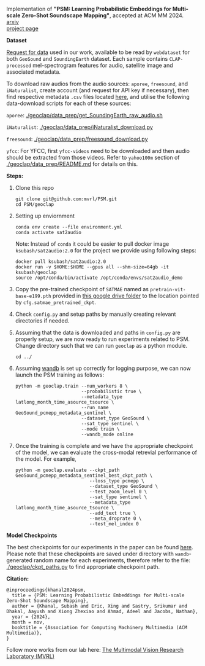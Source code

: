 Implementation of **"PSM: Learning Probabilistic Embeddings for Multi-scale Zero-Shot Soundscape Mapping"**, accepted at ACM MM 2024.\
[arxiv](https://arxiv.org/pdf/2408.07050) \
[project page](https://subash-khanal.github.io/PSM/index.html)

**Dataset**

[Request for data](https://docs.google.com/forms/d/e/1FAIpQLSdQQrewZj8jnHihKKdyZ22H4Zw6YxbUHBPddIpgbGfmCxZypQ/viewform) used in our work, available to be read by `webdataset` for both `GeoSound` and `SoundingEarth` dataset. Each sample contains `CLAP-processed` mel-spectrogram features for audio, satellite image and associated metadata. 

To download raw audios from the audio sources: `aporee`, `freesound`, and `iNaturalist`, create account (and request for API key if necessary), then find respective metadata `.csv` files located [here](https://drive.google.com/drive/folders/1KA2NSAcc92ZTFqDC_l19VCpK8nHbvlnF?usp=sharing), and utilise the following data-download scripts for each of these sources: 

`aporee`: [./geoclap/data_prep/get_SoundingEarth_raw_audio.sh](https://github.com/mvrl/PSM/blob/main/geoclap/data_prep/get_SoundingEarth_raw_audio.sh)

`iNaturalist`: [./geoclap/data_prep/iNaturalist_download.py](https://github.com/mvrl/PSM/blob/main/geoclap/data_prep/iNaturalist_download.py)

`freesound`: [./geoclap/data_prep/freesound_download.py](https://github.com/mvrl/PSM/blob/main/geoclap/data_prep/freesound_download.py)

`yfcc`: For YFCC, first `yfcc-videos` need to be downloaded and then audio should be extracted from those videos. Refer to `yahoo100m` section of [./geoclap/data_prep/README.md](https://github.com/mvrl/PSM/blob/main/geoclap/data_prep/README.md) for details on this.

**Steps:**

1. Clone this repo
    ```
    git clone git@github.com:mvrl/PSM.git
    cd PSM/geoclap
    ```
2. Setting up enviornment
    ```
    conda env create --file environment.yml
    conda activate sat2audio
    ```
    
    Note: Instead of `conda` it could be easier to pull docker image `ksubash/sat2audio:2.0` for the project we provide using following steps:

    ```
    docker pull ksubash/sat2audio:2.0
    docker run -v $HOME:$HOME --gpus all --shm-size=64gb -it ksubash/geoclap
    source /opt/conda/bin/activate /opt/conda/envs/sat2audio_demo
    ```

<!-- 3. Please refer to `./data_prep/README.md` for details on SoundingEarth and instructions on how to download Sentinel2 imagery. Some scipts for basic pre-processing steps required for experiments related to `PSM` are also provided there. -->

3. Copy the pre-trained checkpoint of `SATMAE` named as `pretrain-vit-base-e199.pth` provided in [this google drive folder](https://drive.google.com/drive/folders/1NJyba2hoQen_lDCgm9S4MymrsIZDQmgS?usp=share_link) to the location pointed by `cfg.satmae_pretrained_ckpt`.

5. Check `config.py` and setup paths by manually creating relevant directories if needed.

5. Assuming that the data is downloaded and paths in `config.py` are properly setup, we are now ready to run experiments related to PSM. Change directory such that we can run `geoclap` as a python module.
    ```
    cd ../
    ```

6. Assuming [wandb](https://wandb.ai/home) is set up correctly for logging purpose, we can now launch the PSM training as follows:
    ```
   python -m geoclap.train --num_workers 8 \
                            --probabilistic true \
                            --metadata_type latlong_month_time_asource_tsource \
                            --run_name GeoSound_pcmepp_metadata_sentinel \
                            --dataset_type GeoSound \
                            --sat_type sentinel \
                            --mode train \
                            --wandb_mode online
    
7. Once the training is complete and we have the appropriate checkpoint of the model, we can evaluate the cross-modal retrevial performance of the model. For example,
    ```
    python -m geoclap.evaluate --ckpt_path GeoSound_pcmepp_metadata_sentinel_best_ckpt_path \
                               --loss_type pcmepp \
                               --dataset_type GeoSound \
                               --test_zoom_level 0 \
                               --sat_type sentinel \
                               --metadata_type latlong_month_time_asource_tsource \
                               --add_text true \
                               --meta_droprate 0 \
                               --test_mel_index 0 
    ```

**Model Checkpoints**

The best checkpoints for our experiments in the paper can be found [here](https://drive.google.com/drive/folders/1RaMykYcGeZTJ0W3nLuVVDv95azojt1T4?usp=sharing). Please note that these checkpoints are saved under directory with `wandb`-generated random name for each experiments, therefore refer to the file: [./geoclap/ckpt_paths.py](https://github.com/mvrl/PSM/blob/main/geoclap/ckpt_paths.py) to find appropriate checkpoint path.

**Citation:**
```
@inproceedings{khanal2024psm,
  title = {PSM: Learning Probabilistic Embeddings for Multi-scale Zero-Shot Soundscape Mapping},
  author = {Khanal, Subash and Eric, Xing and Sastry, Srikumar and Dhakal, Aayush and Xiong Zhexiao and Ahmad, Adeel and Jacobs, Nathan},
  year = {2024},
  month = nov,
  booktitle = {Association for Computing Machinery Multimedia (ACM Multimedia)},
}
```

Follow more works from our lab here: [The Multimodal Vision Research Laboratory (MVRL)](https://mvrl.cse.wustl.edu)
